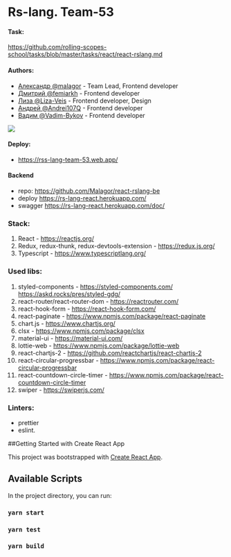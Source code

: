 # Rs-lang. Team-53

#### Task: 
https://github.com/rolling-scopes-school/tasks/blob/master/tasks/react/react-rslang.md

#### Authors:
- [Александр @malagor](https://github.com/malagor) - Team Lead, Frontend developer
- [Дмитрий @femiarkh](https://github.com/femiarkh) - Frontend developer
- [Лиза @Liza-Veis](https://github.com/Liza-Veis) - Frontend developer, Design
- [Андрей @Andrei107Q](https://github.com/Andrei107Q) - Frontend developer
- [Вадим @Vadim-Bykov](https://github.com/Vadim-Bykov) - Frontend developer

![](https://webpolygon.by/wp-content/uploads/2021/04/rslang.jpg)
#### Deploy: 
- https://rss-lang-team-53.web.app/

#### Backend 
- repo: https://github.com/Malagor/react-rslang-be
- deploy https://rs-lang-react.herokuapp.com/
- swagger https://rs-lang-react.herokuapp.com/doc/

### Stack:  
1. React - https://reactjs.org/  
2. Redux, redux-thunk, redux-devtools-extension - https://redux.js.org/  
3. Typescript - https://www.typescriptlang.org/

### Used libs:  
1. styled-components - https://styled-components.com/ https://askd.rocks/pres/styled-gdg/  
2. react-router/react-router-dom - https://reactrouter.com/  
3. react-hook-form - https://react-hook-form.com/
4. react-paginate - https://www.npmjs.com/package/react-paginate
5. chart.js - https://www.chartjs.org/
6. clsx - https://www.npmjs.com/package/clsx
7. material-ui - https://material-ui.com/
8. lottie-web - https://www.npmjs.com/package/lottie-web
9. react-chartjs-2 - https://github.com/reactchartjs/react-chartjs-2
10. react-circular-progressbar - https://www.npmjs.com/package/react-circular-progressbar
11. react-countdown-circle-timer - https://www.npmjs.com/package/react-countdown-circle-timer
12. swiper - https://swiperjs.com/

### Linters:
- prettier
- eslint.

##Getting Started with Create React App

This project was bootstrapped with [Create React App](https://github.com/facebook/create-react-app).

## Available Scripts

In the project directory, you can run:

### `yarn start`

### `yarn test`

### `yarn build`
